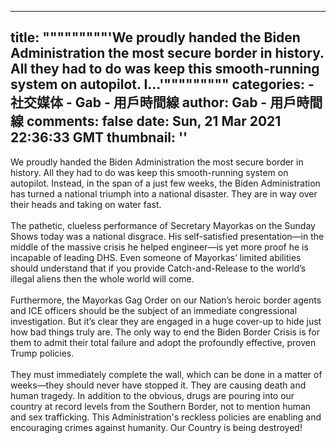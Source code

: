 
---
title: """""""""'We proudly handed the Biden Administration the most secure border in history.  All they had to do was keep this smooth-running system on autopilot.  I...'"""""""""
categories: 
    - 社交媒体
    - Gab - 用戶時間線
author: Gab - 用戶時間線
comments: false
date: Sun, 21 Mar 2021 22:36:33 GMT
thumbnail: ''
---

<div>   
We proudly handed the Biden Administration the most secure border in history.  All they had to do was keep this smooth-running system on autopilot.  Instead, in the span of a just few weeks, the Biden Administration has turned a national triumph into a national disaster. They are in way over their heads and taking on water fast.<br> <br>The pathetic, clueless performance of Secretary Mayorkas on the Sunday Shows today was a national disgrace.  His self-satisfied presentation—in the middle of the massive crisis he helped engineer—is yet more proof he is incapable of leading DHS.  Even someone of Mayorkas’ limited abilities should understand that if you provide Catch-and-Release to the world’s illegal aliens then the whole world will come.<br> <br>Furthermore, the Mayorkas Gag Order on our Nation’s heroic border agents and ICE officers should be the subject of an immediate congressional investigation.  But it’s clear they are engaged in a huge cover-up to hide just how bad things truly are.  The only way to end the Biden Border Crisis is for them to admit their total failure and adopt the profoundly effective, proven Trump policies.<br> <br>They must immediately complete the wall, which can be done in a matter of weeks—they should never have stopped it.  They are causing death and human tragedy.  In addition to the obvious, drugs are pouring into our country at record levels from the Southern Border, not to mention human and sex trafficking.  This Administration's reckless policies are enabling and encouraging crimes against humanity.  Our Country is being destroyed!  
</div>
            
